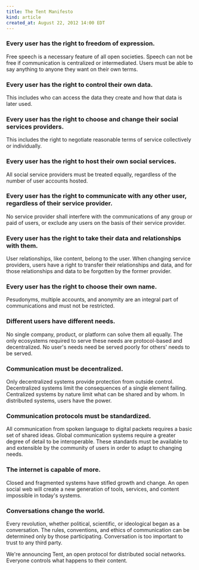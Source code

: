 ```yaml
---
title: The Tent Manifesto
kind: article
created_at: August 22, 2012 14:00 EDT
---
```


### Every user has the right to freedom of expression.

Free speech is a necessary feature of all open societies. Speech can not be free
if communication is centralized or intermediated. Users must be able to say
anything to anyone they want on their own terms.


### Every user has the right to control their own data.

This includes who can access the data they create and how that data is later
used.


### Every user has the right to choose and change their social services providers.

This includes the right to negotiate reasonable terms of service collectively or
individually.


### Every user has the right to host their own social services.

All social service providers must be treated equally, regardless of the number
of user accounts hosted.


### Every user has the right to communicate with any other user, regardless of their service provider.

No service provider shall interfere with the communications of any group or paid
of users, or exclude any users on the basis of their service provider.


### Every user has the right to take their data and relationships with them.

User relationships, like content, belong to the user. When changing service
providers, users have a right to transfer their relationships and data, and for
those relationships and data to be forgotten by the former provider.


### Every user has the right to choose their own name.

Pesudonyms, multiple accounts, and anonymity are an integral part of
communications and must not be restricted.


### Different users have different needs.

No single company, product, or platform can solve them all equally. The only
ecosystems required to serve these needs are protocol-based and decentralized.
No user's needs need be served poorly for others' needs to be served.


### Communication must be decentralized.

Only decentralized systems provide protection from outside control.
Decentralized systems limit the consequences of a single element failing.
Centralized systems by nature limit what can be shared and by whom. In
distributed systems, users have the power.

### Communication protocols must be standardized.

All communication from spoken language to digital packets requires a basic set
of shared ideas. Global communication systems require a greater degree of detail
to be interoperable. These standards must be available to and extensible by the
community of users in order to adapt to changing needs.


### The internet is capable of more.

Closed and fragmented systems have stifled growth and change. An open social web
will create a new generation of tools, services, and content impossible in
today's systems.


### Conversations change the world.

Every revolution, whether political, scientific, or ideological began as
a conversation. The rules, conventions, and ethics of communication can be
determined only by those participating. Conversation is too important to trust
to any third party.


We're announcing Tent, an open protocol for distributed social networks.
Everyone controls what happens to their content.
